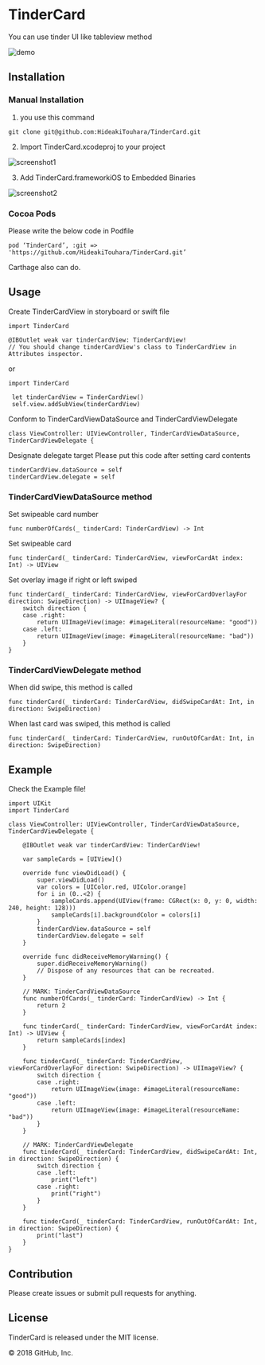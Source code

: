 # TinderCard
You can use tinder UI like tableview method

![demo](https://github.com/HideakiTouhara/TinderCard/blob/resources/Resources/demo.gif)

## Installation
### Manual Installation
1. you use this command

```
git clone git@github.com:HideakiTouhara/TinderCard.git
```

2. Import TinderCard.xcodeproj to your project

![screenshot1](https://github.com/HideakiTouhara/TinderCard/blob/resources/Resources/screenshot1.jpg)

3. Add TinderCard.frameworkiOS to Embedded Binaries

![screenshot2](https://github.com/HideakiTouhara/TinderCard/blob/resources/Resources/screenshot2.jpg)



### Cocoa Pods
Please write the below code in Podfile

```
pod ‘TinderCard’, :git => 'https://github.com/HideakiTouhara/TinderCard.git’
```

Carthage also can do.

## Usage
Create TinderCardView in storyboard or swift file

```
import TinderCard

@IBOutlet weak var tinderCardView: TinderCardView!
// You should change tinderCardView's class to TinderCardView in Attributes inspector.
```

or

```
import TinderCard

 let tinderCardView = TinderCardView()
 self.view.addSubView(tinderCardView)
```

Conform to TinderCardViewDataSource and TinderCardViewDelegate

```
class ViewController: UIViewController, TinderCardViewDataSource, TinderCardViewDelegate {
```

Designate delegate target
Please put this code after setting card contents

```
tinderCardView.dataSource = self
tinderCardView.delegate = self
```

### TinderCardViewDataSource method

Set swipeable card number

```
func numberOfCards(_ tinderCard: TinderCardView) -> Int
```

Set swipeable card

```
func tinderCard(_ tinderCard: TinderCardView, viewForCardAt index: Int) -> UIView
```

Set overlay image if right or left swiped

```
func tinderCard(_ tinderCard: TinderCardView, viewForCardOverlayFor direction: SwipeDirection) -> UIImageView? {
    switch direction {
    case .right:
        return UIImageView(image: #imageLiteral(resourceName: "good"))
    case .left:
        return UIImageView(image: #imageLiteral(resourceName: "bad"))
    }
}
```

### TinderCardViewDelegate method

When did swipe, this method is called

```
func tinderCard(_ tinderCard: TinderCardView, didSwipeCardAt: Int, in direction: SwipeDirection)
```

When last card was swiped, this method is called

```
func tinderCard(_ tinderCard: TinderCardView, runOutOfCardAt: Int, in direction: SwipeDirection)
```

## Example
Check the Example file!

```
import UIKit
import TinderCard

class ViewController: UIViewController, TinderCardViewDataSource, TinderCardViewDelegate {

    @IBOutlet weak var tinderCardView: TinderCardView!

    var sampleCards = [UIView]()

    override func viewDidLoad() {
        super.viewDidLoad()
        var colors = [UIColor.red, UIColor.orange]
        for i in (0..<2) {
            sampleCards.append(UIView(frame: CGRect(x: 0, y: 0, width: 240, height: 128)))
            sampleCards[i].backgroundColor = colors[i]
        }
        tinderCardView.dataSource = self
        tinderCardView.delegate = self
    }

    override func didReceiveMemoryWarning() {
        super.didReceiveMemoryWarning()
        // Dispose of any resources that can be recreated.
    }

    // MARK: TinderCardViewDataSource
    func numberOfCards(_ tinderCard: TinderCardView) -> Int {
        return 2
    }

    func tinderCard(_ tinderCard: TinderCardView, viewForCardAt index: Int) -> UIView {
        return sampleCards[index]
    }

    func tinderCard(_ tinderCard: TinderCardView, viewForCardOverlayFor direction: SwipeDirection) -> UIImageView? {
        switch direction {
        case .right:
            return UIImageView(image: #imageLiteral(resourceName: "good"))
        case .left:
            return UIImageView(image: #imageLiteral(resourceName: "bad"))
        }
    }

    // MARK: TinderCardViewDelegate
    func tinderCard(_ tinderCard: TinderCardView, didSwipeCardAt: Int, in direction: SwipeDirection) {
        switch direction {
        case .left:
            print("left")
        case .right:
            print("right")
        }
    }

    func tinderCard(_ tinderCard: TinderCardView, runOutOfCardAt: Int, in direction: SwipeDirection) {
        print("last")
    }
}
```
## Contribution
Please create issues or submit pull requests for anything.

## License
TinderCard is released under the MIT license.

© 2018 GitHub, Inc.
